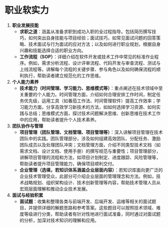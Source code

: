 # 职业软实力

1. **职业发展技能**
   - **求职之道**：涵盖从准备求职到成功入职的全过程指导。包括简历撰写技巧，如何突出自身技能与项目经验；面试技巧，如常见面试问题的回答策略、技术面试与行为面试的应对方法；以及如何进行职业规划，根据自身兴趣和技能选择合适的职业方向。
   - **工作流程（SOP）**：详细介绍在软件开发或技术工作中常见的标准作业程序。例如，需求分析流程、设计评审流程、代码开发与审查流程、测试与上线流程等。讲解每个流程的关键步骤、参与角色以及如何确保流程的顺利执行，帮助读者建立规范化的工作思维。
2. **个人能力素养**
   - **技术能力（时间管理、学习能力、思维模式等）**：重点阐述在技术领域中至关重要的个人能力。时间管理方面，介绍如何合理安排工作时间，制定任务优先级，运用工具（如番茄工作法、时间管理软件）提高工作效率；学习能力方面，分享高效学习新技术的方法，如如何选择学习资源、如何实践与总结；思维模式方面，探讨技术问题解决思维、创新思维在技术工作中的应用，帮助读者提升个人技术素养。
3. **团队协作与管理**
   - **项目管理（团队管理、文档管理、项目管理等）**：深入讲解项目管理在技术团队中的实践。团队管理部分，涉及如何组建高效团队、分配任务、激励团队成员以及处理团队冲突；文档管理方面，介绍不同类型技术文档（如需求文档、设计文档、使用手册）的撰写规范与重要性；项目管理部分，讲解项目管理的流程和方法，如项目计划制定、进度跟踪、风险管理等，帮助读者提升项目管理能力，确保项目顺利交付。
   - **企业管理（选填，若知识体系涵盖企业层面内容）**：若知识库面向更广泛的企业技术管理受众，此部分可介绍企业层面的管理理念和方法。例如，技术战略规划、组织架构设计、技术创新管理等内容，帮助技术管理人员从宏观层面理解和推动企业技术发展。
4. **面试与经验积累**
   - **面试题**：收集和整理各类与前端开发、后端开发、运维等相关的面试题目，并提供详细的解题思路和参考答案。这些题目可以按照技术领域、难度等级进行分类，帮助读者有针对性地进行面试准备，同时通过对面试题的分析，加深对技术知识的理解和应用。
